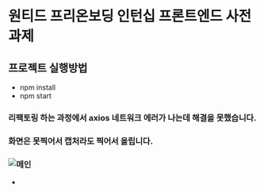 # 원티드 프리온보딩 인턴십 프론트엔드 사전과제

## 프로젝트 실행방법

- npm install
- npm start

### 리팩토링 하는 과정에서 axios 네트워크 에러가 나는데 해결을 못했습니다.

### 화면은 못찍어서 캡처라도 찍어서 올립니다.

### ![메인](https://github.com/kmin-jeong/wanted-pre-onboarding-frontend/assets/53456037/d2ac4d24-fc58-4782-877a-a56ad5f65daf)

-
